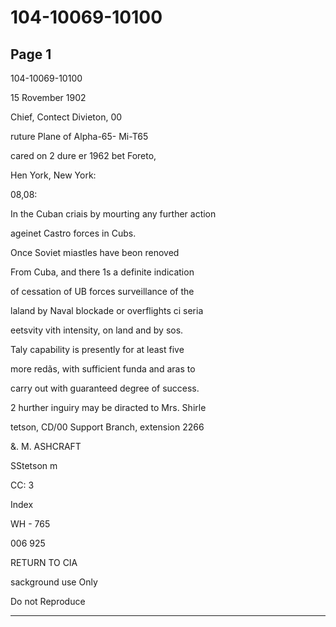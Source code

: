 # 104-10069-10100

## Page 1

104-10069-10100

15 Rovember 1902

Chief, Contect Divieton, 00

ruture Plane of Alpha-65- Mi-T65

cared on 2 dure er 1962 bet Foreto,

Hen York, New York:

08,08:

In the Cuban criais by mourting any further action

ageinet Castro forces in Cubs.

Once Soviet miastles have beon renoved

From Cuba, and there 1s a definite indication

of cessation of UB forces surveillance of the

laland by Naval blockade or overflights ci seria

eetsvity vith intensity, on land and by sos.

Taly capability is presently for at least five

more redãs, with sufficient funda and aras to

carry out with guaranteed degree of success.

2 hurther inguiry may be diracted to Mrs. Shirle

tetson, CD/00 Support Branch, extension 2266

&. M. ASHCRAFT

SStetson m

CC: 3

Index

WH - 765

006 925

RETURN TO CIA

sackground use Only

Do not Reproduce

---

